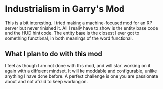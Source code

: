 # Industrialism in Garry's Mod
This is a bit interesting. I tried making a machine-focused mod for an RP server but never finished it. All I really have to show is the entity base code and the HUD hint code. The entity base is the closest I ever got to something functional, in both meanings of the word functional.

## What I plan to do with this mod
I feel as though I am not done with this mod, and will start working on it again with a different mindset. It will be moddable and configurable, unlike anything I have done before. A perfect challenge is one you are passionate about and not afraid to keep working on.
